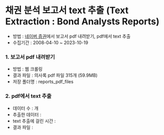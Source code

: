 # 채권 분석 보고서 text 추출 (Text Extraction : Bond Analysts Reports)
  - 방법 : [네이버 증권](https://finance.naver.com/research/debenture_list.naver)에서 보고서 pdf 내려받기, pdf에서 text 추출
  - 수집기간 : 2008-04-10 ~ 2023-10-19

### 1. 보고서 pdf 내려받기
  - 방법 : 웹 크롤링
  - 결과 파일 : 의사록 pdf 파일 315개 (59.9MB)
  - 저장 폴더명 : reports_pdf_files

### 2. pdf에서 text 추출

  - 데이터 수 : 개
  - 추출한 데이터 :
  - text 추출에 걸린 시간 : 
  - 결과 파일 : 